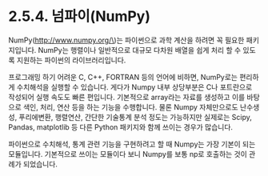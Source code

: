 # 2.5.4.     넘파이\(NumPy\)

  
NumPy\(http://www.numpy.org/\)는 파이썬으로 과학 계산을 하려면 꼭 필요한 패키지입니다. NumPy는 행렬이나 일반적으로 대규모 다차원 배열을 쉽게 처리 할 수 있도록 지원하는 파이썬의 라이브러리입니다.

프로그래밍 하기 어려운 C, C++, FORTRAN 등의 언어에 비하면, NumPy로는 편리하게 수치해석을 실행할 수 있습니다. 게다가 Numpy 내부 상당부분은 C나 포트란으로 작성되어 실행 속도도 빠른 편입니다. 기본적으로 array라는 자료를 생성하고 이를 바탕으로 색인, 처리, 연산 등을 하는 기능을 수행합니다. 물론 Numpy 자체만으로도 난수생성, 푸리에변환, 행렬연산, 간단한 기술통계 분석 정도는 가능하지만 실제로는 Scipy, Pandas, matplotlib 등 다른 Python 패키지와 함께 쓰이는 경우가 많습니다. 

파이썬으로 수치해석, 통계 관련 기능을 구현하려고 할 때 Numpy는 가장 기본이 되는 모듈입니다. 기본적으로 쓰이는 모듈이다 보니 Numpy를 보통 np로 호출하는 것이 관례가 되었습니다.

